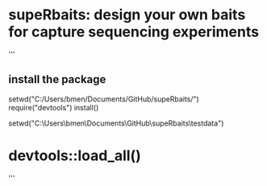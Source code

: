 # supeRbaits: design your own baits for capture sequencing experiments

'''
## install the package
setwd("C:/Users/bmen/Documents/GitHub/supeRbaits/")
require("devtools")
install()

setwd("C:\\Users\\bmen\\Documents\\GitHub\\supeRbaits\\testdata")
# devtools::load_all()
'''
